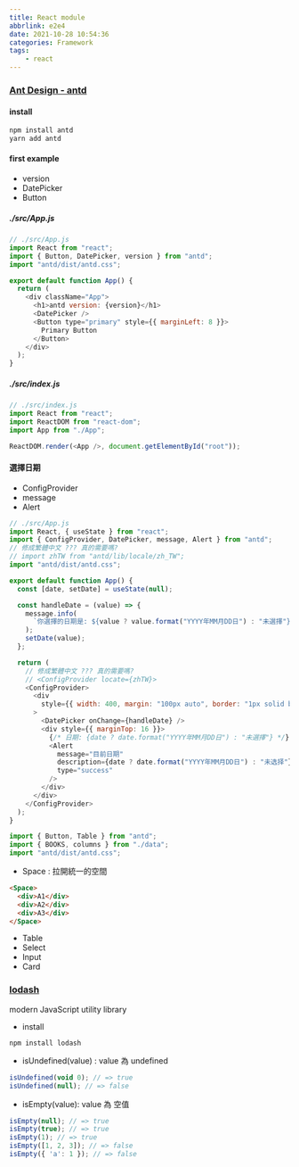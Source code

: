 ```yaml
---
title: React module
abbrlink: e2e4
date: 2021-10-28 10:54:36
categories: Framework
tags:
	- react
---
```


### [Ant Design - antd](https://ant.design/docs/react/introduce)
#### install
``` bash
npm install antd
yarn add antd
```

<!--more-->

#### first example
+ version
+ DatePicker
+ Button

##### ./src/App.js
``` js
// ./src/App.js
import React from "react";
import { Button, DatePicker, version } from "antd";
import "antd/dist/antd.css";

export default function App() {
  return (
    <div className="App">
      <h1>antd version: {version}</h1>
      <DatePicker />
      <Button type="primary" style={{ marginLeft: 8 }}>
        Primary Button
      </Button>
    </div>
  );
}
```

##### ./src/index.js
``` js
// ./src/index.js
import React from "react";
import ReactDOM from "react-dom";
import App from "./App";

ReactDOM.render(<App />, document.getElementById("root"));
```

#### 選擇日期
+ ConfigProvider
+ message
+ Alert

``` js
// ./src/App.js
import React, { useState } from "react";
import { ConfigProvider, DatePicker, message, Alert } from "antd";
// 修成繁體中文 ??? 真的需要嗎?
// import zhTW from "antd/lib/locale/zh_TW";
import "antd/dist/antd.css";

export default function App() {
  const [date, setDate] = useState(null);

  const handleDate = (value) => {
    message.info(
      `你選擇的日期是: ${value ? value.format("YYYY年MM月DD日") : "未選擇"}`
    );
    setDate(value);
  };

  return (
    // 修成繁體中文 ??? 真的需要嗎?
    // <ConfigProvider locate={zhTW}>
    <ConfigProvider>
      <div
        style={{ width: 400, margin: "100px auto", border: "1px solid black" }}
      >
        <DatePicker onChange={handleDate} />
        <div style={{ marginTop: 16 }}>
          {/* 日期: {date ? date.format("YYYY年MM月DD日") : "未選擇"} */}
          <Alert
            message="目前日期"
            description={date ? date.format("YYYY年MM月DD日") : "未选择"}
            type="success"
          />
        </div>
      </div>
    </ConfigProvider>
  );
}
```











``` js
import { Button, Table } from "antd";
import { BOOKS, columns } from "./data";
import "antd/dist/antd.css";
```
+ Space : 拉開統一的空間
``` html
<Space>
  <div>A1</div>
  <div>A2</div>
  <div>A3</div>
</Space>
```
+ Table
+ Select
+ Input
+ Card

### [lodash](https://lodash.com/docs)
modern JavaScript utility library
+ install
```
npm install lodash
```
+ isUndefined(value) : value 為 undefined
``` js
isUndefined(void 0); // => true
isUndefined(null); // => false
```
+ isEmpty(value): value 為 空值
``` js
isEmpty(null); // => true
isEmpty(true); // => true
isEmpty(1); // => true
isEmpty([1, 2, 3]); // => false
isEmpty({ 'a': 1 }); // => false
```

